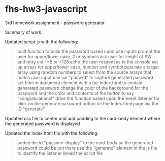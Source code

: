 # fhs-hw3-javascript
3rd homework assignment - password generator


Summary of work

Updated script.js with the following:

> built function to build the password based upon use inputs
> prompt the user for upper/lower case, # or symbols
> ask user for lenght of PW and retry until >8 or <128 
> echo the user responses to the console
> set up arrays for upper/lower case, number and symbol
> populate a target array using random numbers to select from the source arrays that match user input
> use var "paswrd" to capture generated password 
> set html in document element within the Index.html to contain generated password
> change the color of the background for the password and the color and contents of the button to say "congratulations!" 
> drive the function based upon the event listener for click on the generate password button on the Index.html page via the ID "generate" 

Updated css file to center and add padding to the card-body element where the generated password is displayed 

Updated the Index.html file with the following:

> added the id "passwrd-display" to the card-body so the generated password could be put there
> use the "generate" element in the js file to identify the listener
> linked the script file
   
